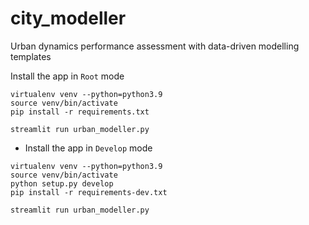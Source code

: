 # city_modeller
Urban dynamics performance assessment with data-driven modelling templates

 Install the app in `Root` mode

```
virtualenv venv --python=python3.9
source venv/bin/activate
pip install -r requirements.txt

streamlit run urban_modeller.py
```
* Install the app in `Develop` mode

```
virtualenv venv --python=python3.9
source venv/bin/activate
python setup.py develop
pip install -r requirements-dev.txt

streamlit run urban_modeller.py

```
